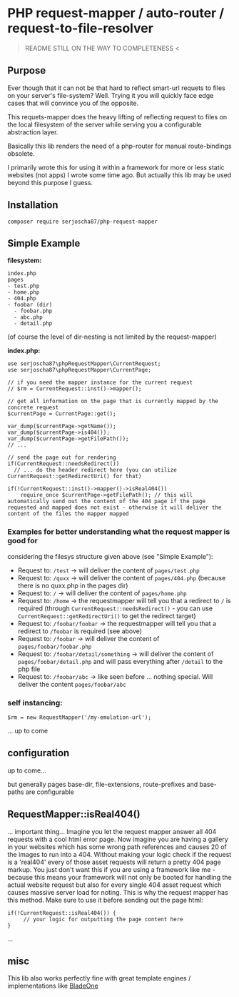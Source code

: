 # PHP request-mapper / auto-router / request-to-file-resolver

> README STILL ON THE WAY TO COMPLETENESS <

## Purpose

Ever though that it can not be that hard to reflect smart-url requets to files on your server's file-system? Well. Trying it you will quickly face edge cases that will convince you of the opposite.

This requets-mapper does the heavy lifting of reflecting request to files on the local filesystem of the server while serving you a configurable abstraction layer.

Basically this lib renders the need of a php-router for manual route-bindings obsolete.

I primarily wrote this for using it within a framework for more or less static websites (not apps) I wrote some time ago. But actually this lib may be used beyond this purpose I guess.

## Installation

``composer require serjoscha87/php-request-mapper``

## Simple Example

**filesystem:**
```
index.php
pages
- test.php
- home.php
- 404.php
- foobar (dir)
  - foobar.php
  - abc.php
  - detail.php
```

(of course the level of dir-nesting is not limited by the request-mapper)

**index.php:**

```
use serjoscha87\phpRequestMapper\CurrentRequest;
use serjoscha87\phpRequestMapper\CurrentPage;

// if you need the mapper instance for the current request
// $rm = CurrentRequest::inst()->mapper(); 

// get all information on the page that is currently mapped by the concrete request
$currentPage = CurrentPage::get();

var_dump($currentPage->getName());
var_dump($currentPage->is404());
var_dump($currentPage->getFilePath());
// ...

// send the page out for rendering
if(CurrentRequest::needsRedirect())
  // ... do the header redirect here (you can utilize CurrentRequest::getRedirectUri() for that)

if(!CurrentRequest::inst()->mapper()->isReal404())
    require_once $currentPage->getFilePath(); // this will automatically send out the content of the 404 page if the page requested and mapped does not exist - otherwise it will deliver the content of the files the mapper mapped
```

### Examples for better understanding what the request mapper is good for

considering the filesys structure given above (see "Simple Example"):

  - Request to: ``/test`` -> will deliver the content of ``pages/test.php``
  - Request to: ``/quxx`` -> will deliver the content of ``pages/404.php`` (because there is no quxx.php in the pages dir)
  - Request to: ``/`` -> will deliver the content of ``pages/home.php``
  - Request to: ``/home`` -> the requestmapper will tell you that a redirect to ``/`` is required (through ``CurrentRequest::needsRedirect()`` - you can use ``CurrentRequest::getRedirectUri()`` to get the redirect target)
  - Request to: ``/foobar/foobar`` -> the requestmapper will tell you that a redirect to ``/foobar`` is required (see above)
  - Request to: ``/foobar`` -> will deliver the content of ``pages/foobar/foobar.php``
  - Request to: ``/foobar/detail/something`` -> will deliver the content of ``pages/foobar/detail.php`` and will pass everything after ``/detail`` to the php file
  - Request to: ``/foobar/abc`` -> like seen before ... nothing special. Will deliver the content ``pages/foobar/abc``

### self instancing:

```
$rm = new RequestMapper('/my-emulation-url');
```

... up to come

## configuration

up to come...

but generally pages base-dir, file-extensions, route-prefixes and base-paths are configurable

## RequestMapper::isReal404()

...
important thing...
Imagine you let the request mapper answer all 404 requests with a cool html error page. 
Now imagine you are having a gallery in your websites which has some wrong path references and causes 20 of the images to run into a 404.
Without making your logic check if the request is a 'real404' every of those asset requests will return a pretty 404 page markup. 
You just don't want this if you are using a framework like me - because this means your framework will not only be booted for handling the actual website request but also for every single 404 asset request which causes massive server load for noting.
This is why the request mapper has this method. 
Make sure to use it before sending out the page html:

```
if(!CurrentRequest::isReal404()) {
     // your logic for outputting the page content here
}
```
...

## misc

This lib also works perfectly fine with great template engines / implementations like [BladeOne](https://github.com/EFTEC/BladeOne)
